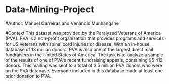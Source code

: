 # Data-Mining-Project
#Author: Manuel Carreiras and Venâncio Munhangane

#Context
This dataset was provided by the Paralyzed Veterans of America (PVA). PVA is a non-profit
organization that provides programs and services for US veterans with spinal cord injuries or disease.
With an in-house database of 13 million donors, PVA is also one of the largest direct mail fundraisers in
the United States of America.
The task is to analyze a sample of the results of one of PVA's recent fundraising appeals, containing 95
412 donors. This mailing was sent to a total of 3.5 million PVA donors who were on the PVA database.
Everyone included in this database made at least one prior donation to PVA.
